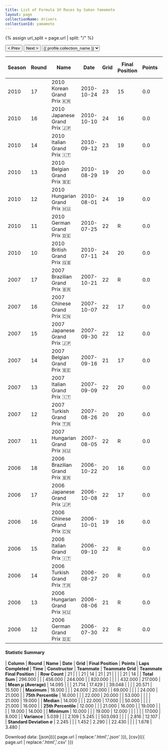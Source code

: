 ```yaml
---
title: List of Formula 1® Races by Sakon Yamamoto
layout: page
collectionName: drivers
collectionId: yamamoto
---
```


{% assign url_split = page.url | split: "/" %}
<div id="collection-navigation">
<button onclick="selector.options[selector.selectedIndex-1].value && (window.location = selector.options[selector.selectedIndex-1].value);">&lt; Prev</button>
<button onclick="selector.options[selector.selectedIndex+1].value && (window.location = selector.options[selector.selectedIndex+1].value);">Next &gt;</button>
<select id="selector" onchange="this.options[this.selectedIndex].value && (window.location = this.options[this.selectedIndex].value);">
  {% for collectionId in site.data[page.collectionName].refs %}
    {% if collectionId == page.collectionId %}
      {% assign selected = "selected" %}
    {% else %}
      {% assign selected = "" %}
    {% endif %}
    {% assign profile = site.data[page.collectionName][collectionId].profile %}
    <option value="/f1/{{ page.collectionName }}/{{ collectionId }}/{{ url_split[4] }}" {{ selected }}>{{ profile.collection_name }}</option>
  {% endfor %}
</select>
</div>

| Season | Round | Name | Date | Grid | Final Position | Points | Laps Completed | Time | Constructor | Teammate | Teammate Grid | Teammate Final Position |
|--|--|--|--|--|--|--|--|--|--|--|--|--|
| 2010 | 17 | 2010 Korean Grand Prix 🇰🇷 | 2010-10-24 | 23 | 15 | 0.0 | 53 |   | HRT 🇪🇸 | [Bruno Senna 🇧🇷](/f1/drivers/bruno_senna) | 24 | 14 |
| 2010 | 16 | 2010 Japanese Grand Prix 🇯🇵 | 2010-10-10 | 24 | 16 | 0.0 | 50 |   | HRT 🇪🇸 | [Bruno Senna 🇧🇷](/f1/drivers/bruno_senna) | 23 | 15 |
| 2010 | 14 | 2010 Italian Grand Prix 🇮🇹 | 2010-09-12 | 23 | 19 | 0.0 | 51 |   | HRT 🇪🇸 | [Bruno Senna 🇧🇷](/f1/drivers/bruno_senna) | 22 | R |
| 2010 | 13 | 2010 Belgian Grand Prix 🇧🇪 | 2010-08-29 | 19 | 20 | 0.0 | 42 |   | HRT 🇪🇸 | [Bruno Senna 🇧🇷](/f1/drivers/bruno_senna) | 18 | R |
| 2010 | 12 | 2010 Hungarian Grand Prix 🇭🇺 | 2010-08-01 | 24 | 19 | 0.0 | 66 |   | HRT 🇪🇸 | [Bruno Senna 🇧🇷](/f1/drivers/bruno_senna) | 22 | 17 |
| 2010 | 11 | 2010 German Grand Prix 🇩🇪 | 2010-07-25 | 22 | R | 0.0 | 19 |   | HRT 🇪🇸 | [Bruno Senna 🇧🇷](/f1/drivers/bruno_senna) | 20 | 19 |
| 2010 | 10 | 2010 British Grand Prix 🇬🇧 | 2010-07-11 | 24 | 20 | 0.0 | 50 |   | HRT 🇪🇸 | [Karun Chandhok 🇮🇳](/f1/drivers/chandhok) | 23 | 19 |
| 2007 | 17 | 2007 Brazilian Grand Prix 🇧🇷 | 2007-10-21 | 22 | R | 0.0 | 2 |   | Spyker 🇳🇱 | [Adrian Sutil 🇩🇪](/f1/drivers/sutil) | 21 | R |
| 2007 | 16 | 2007 Chinese Grand Prix 🇨🇳 | 2007-10-07 | 22 | 17 | 0.0 | 53 |   | Spyker 🇳🇱 | [Adrian Sutil 🇩🇪](/f1/drivers/sutil) | 21 | R |
| 2007 | 15 | 2007 Japanese Grand Prix 🇯🇵 | 2007-09-30 | 22 | 12 | 0.0 | 66 |   | Spyker 🇳🇱 | [Adrian Sutil 🇩🇪](/f1/drivers/sutil) | 20 | 8 |
| 2007 | 14 | 2007 Belgian Grand Prix 🇧🇪 | 2007-09-16 | 21 | 17 | 0.0 | 43 |   | Spyker 🇳🇱 | [Adrian Sutil 🇩🇪](/f1/drivers/sutil) | 19 | 14 |
| 2007 | 13 | 2007 Italian Grand Prix 🇮🇹 | 2007-09-09 | 22 | 20 | 0.0 | 52 |   | Spyker 🇳🇱 | [Adrian Sutil 🇩🇪](/f1/drivers/sutil) | 21 | 19 |
| 2007 | 12 | 2007 Turkish Grand Prix 🇹🇷 | 2007-08-26 | 20 | 20 | 0.0 | 56 |   | Spyker 🇳🇱 | [Adrian Sutil 🇩🇪](/f1/drivers/sutil) | 19 | 21 |
| 2007 | 11 | 2007 Hungarian Grand Prix 🇭🇺 | 2007-08-05 | 22 | R | 0.0 | 4 |   | Spyker 🇳🇱 | [Adrian Sutil 🇩🇪](/f1/drivers/sutil) | 21 | 17 |
| 2006 | 18 | 2006 Brazilian Grand Prix 🇧🇷 | 2006-10-22 | 20 | 16 | 0.0 | 69 |   | Super Aguri 🇯🇵 | [Takuma Sato 🇯🇵](/f1/drivers/sato) | 19 | 10 |
| 2006 | 17 | 2006 Japanese Grand Prix 🇯🇵 | 2006-10-08 | 22 | 17 | 0.0 | 50 |   | Super Aguri 🇯🇵 | [Takuma Sato 🇯🇵](/f1/drivers/sato) | 20 | 15 |
| 2006 | 16 | 2006 Chinese Grand Prix 🇨🇳 | 2006-10-01 | 19 | 16 | 0.0 | 52 |   | Super Aguri 🇯🇵 | [Takuma Sato 🇯🇵](/f1/drivers/sato) | 21 | D |
| 2006 | 15 | 2006 Italian Grand Prix 🇮🇹 | 2006-09-10 | 22 | R | 0.0 | 18 |   | Super Aguri 🇯🇵 | [Takuma Sato 🇯🇵](/f1/drivers/sato) | 21 | 16 |
| 2006 | 14 | 2006 Turkish Grand Prix 🇹🇷 | 2006-08-27 | 20 | R | 0.0 | 23 |   | Super Aguri 🇯🇵 | [Takuma Sato 🇯🇵](/f1/drivers/sato) | 21 | N |
| 2006 | 13 | 2006 Hungarian Grand Prix 🇭🇺 | 2006-08-06 | 21 | R | 0.0 | 0 |   | Super Aguri 🇯🇵 | [Takuma Sato 🇯🇵](/f1/drivers/sato) | 19 | 13 |
| 2006 | 12 | 2006 German Grand Prix 🇩🇪 | 2006-07-30 | 22 | R | 0.0 | 1 |   | Super Aguri 🇯🇵 | [Takuma Sato 🇯🇵](/f1/drivers/sato) | 17 | R |

#### Statistic Summary

| **Column** | **Round** | **Name** | **Date** | **Grid** | **Final Position** | **Points** | **Laps Completed** | **Time** | **Constructor** | **Teammate** | **Teammate Grid** | **Teammate Final Position** |
| **Row Count** | 21 |  |  | 21 | 14 | 21 | 21 |  |  |  | 21 | 14 |
| **Total Sum** | 296.000 |  |  | 456.000 | 244.000 |  | 820.000 |  |  |  | 432.000 | 217.000 |
| **Mean μ (Average)** | 14.095 |  |  | 21.714 | 17.429 |  | 39.048 |  |  |  | 20.571 | 15.500 |
| **Maximum** | 18.000 |  |  | 24.000 | 20.000 |  | 69.000 |  |  |  | 24.000 | 21.000 |
| **75th Percentile** | 16.000 |  |  | 22.000 | 20.000 |  | 53.000 |  |  |  | 21.000 | 19.000 |
| **Median** | 14.000 |  |  | 22.000 | 17.000 |  | 50.000 |  |  |  | 21.000 | 16.000 |
| **25th Percentile** | 12.000 |  |  | 21.000 | 16.000 |  | 19.000 |  |  |  | 19.000 | 14.000 |
| **Minimum** | 10.000 |  |  | 19.000 | 12.000 |  |  |  |  |  | 17.000 | 8.000 |
| **Variance** | 5.039 |  |  | 2.109 | 5.245 |  | 503.093 |  |  |  | 2.816 | 12.107 |
| **Standard Deviation σ** | 2.245 |  |  | 1.452 | 2.290 |  | 22.430 |  |  |  | 1.678 | 3.480 |

Download data: [json]({{ page.url | replace:'.html','.json' }}), [csv]({{ page.url | replace:'.html','.csv' }})
